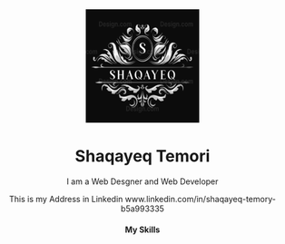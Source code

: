<div align="center">
 <img src="./unnamed.png" width="200px" height="200px">
 <h1>Shaqayeq Temori</h1>
 <p>I am a Web Desgner and Web Developer</p>
 <p>This is my Address in Linkedin www.linkedin.com/in/shaqayeq-temory-b5a993335</p>
 <h4>My Skills</h4>
 
</div>
 
